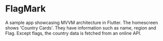# FlagMark

A sample app showcasing MVVM architecture in Flutter. The homescreen shows 'Country Cards'. They have information such as name, region and Flag. Except flags, the country data is fetched from an online API.
